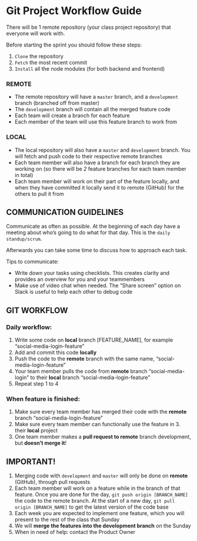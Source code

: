 # Git Project Workflow Guide

There will be 1 remote repository (your class project repository) that everyone will work with. 

Before starting the sprint you should follow these steps:
1. `Clone` the repository
2. `Fetch` the most recent commit
3. `Install` all the node modules (for both backend and frontend) 

### REMOTE

- The remote repository will have a `master` branch, and a `development` branch (branched off from master)
- The `development` branch will contain all the merged feature code
- Each team will create a branch for each feature
- Each member of the team will use this feature branch to work from

### LOCAL

- The local repository will also have a `master` and `development` branch. You will fetch and push code to their respective remote branches
- Each team member will also have a branch for each branch they are working on (so there will be _2_ feature branches for each team member in total)
- Each team member will work on their part of the feature locally, and when they have committed it locally send it to remote (GitHub) for the others to pull it from

## COMMUNICATION GUIDELINES

Communicate as often as possible. At the beginning of each day have a meeting about who’s going to do what for that day. This is the `daily standup/scrum`.

Afterwards you can take some time to discuss how to approach each task.

Tips to communicate:

- Write down your tasks using checklists. This creates clarity and provides an overview for you and your teammembers
- Make use of video chat when needed. The “Share screen” option on Slack is useful to help each other to debug code

## GIT WORKFLOW

### Daily workflow:

1. Write some code on **local** branch [FEATURE_NAME], for example “social-media-login-feature”
2. Add and commit this code **locally**
3. Push the code to the **remote** branch with the same name, “social-media-login-feature”
4. Your team member pulls the code from **remote** branch “social-media-login” to their **local** branch “social-media-login-feature”
5. Repeat step 1 to 4

### When feature is finished:

1. Make sure every team member has merged their code with the **remote** branch “social-media-login-feature”
2. Make sure every team member can functionally use the feature in 3. their **local** project
3. One team member makes a **pull request to remote** branch development, but **doesn’t merge it**!

## IMPORTANT!

1. Merging code with `development` and `master` will only be done on **remote** (GitHub), through pull requests
2. Each team member will work on a feature while in the branch of that feature. Once you are done for the day, `git push origin [BRANCH_NAME]` the code to the remote branch. At the start of a new day, `git pull origin [BRANCH_NAME]` to get the latest version of the code base
3. Each week you are expected to implement one feature, which you will present to the rest of the class that Sunday
4. We will **merge the features into the development branch** on the Sunday
5. When in need of help: contact the Product Owner
